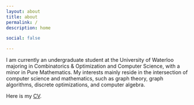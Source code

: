 ```yaml
---
layout: about
title: about
permalink: /
description: home

social: false

---
```


I am currently an undergraduate student at the University of Waterloo majoring in Combinatorics & Optimization and Computer Science, with a minor in Pure Mathematics. My interests mainly reside in the intersection of computer science and mathematics, such as graph theory, graph algorithms, discrete optimizations, and computer algebra.

Here is my [CV](https://raw.githubusercontent.com/lazypanda10117/cv/master/cv.pdf).
